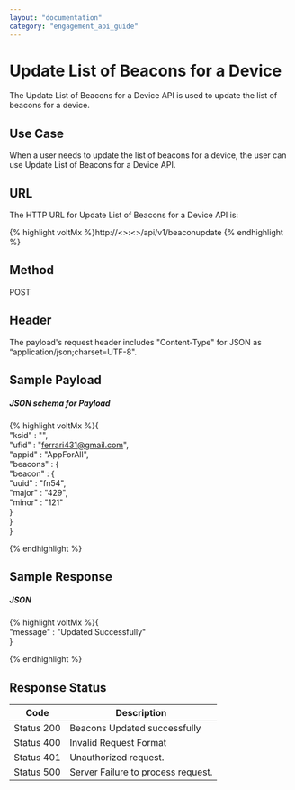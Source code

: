 ```yaml
---
layout: "documentation"
category: "engagement_api_guide"
---
```

                           

Update List of Beacons for a Device
===================================

The Update List of Beacons for a Device API is used to update the list of beacons for a device.

Use Case
--------

When a user needs to update the list of beacons for a device, the user can use Update List of Beacons for a Device API.

URL
---

The HTTP URL for Update List of Beacons for a Device API is:

{% highlight voltMx %}http://<<host>>:<<port>>/api/v1/beaconupdate
{% endhighlight %}

Method
------

POST

Header
------

The payload's request header includes "Content-Type" for JSON as “application/json;charset=UTF-8".

Sample Payload
--------------

##### JSON schema for Payload

{% highlight voltMx %}{  
"ksid" : "",  
"ufid" : "ferrari431@gmail.com",  
"appid" : "AppForAll",  
"beacons" : {  
"beacon" : {  
"uuid" : "fn54",  
"major" : "429",  
"minor" : "121"  
}  
}  
}  

{% endhighlight %}

Sample Response
---------------

##### JSON

{% highlight voltMx %}{  
"message" : "Updated Successfully"  
}  

{% endhighlight %}

Response Status
---------------

  
| Code | Description |
| --- | --- |
| Status 200 | Beacons Updated successfully |
| Status 400 | Invalid Request Format |
| Status 401 | Unauthorized request. |
| Status 500 | Server Failure to process request. |
